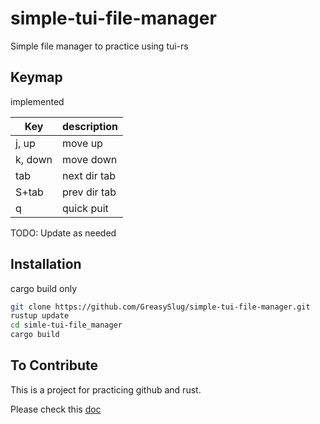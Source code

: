 # simple-tui-file-manager

Simple file manager to practice using tui-rs

## Keymap

implemented 

| Key     | description  |
| ------- | ------------ |
| j, up   | move up      |
| k, down | move down    |
| tab     | next dir tab |
| S+tab   | prev dir tab |
| q       | quick puit   |

TODO: Update as needed

## Installation

cargo build only

```sh
git clone https://github.com/GreasySlug/simple-tui-file-manager.git
rustup update
cd simle-tui-file_manager
cargo build
```

## To Contribute

This is a project for practicing github and rust.

Please check this [doc](/docs/contribute.md)